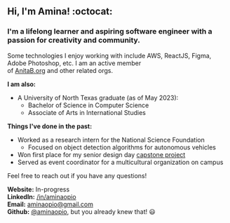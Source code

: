 ## Hi, I'm Amina! :octocat: 
### I'm a lifelong learner and aspiring software engineer with a passion for creativity and community. 
Some technologies I enjoy working with include AWS, ReactJS, Figma, Adobe Photoshop, etc. I am an active member <br> of [AnitaB.org](https://anitab.org/) and other related orgs.    

**I am also:**
  + A University of North Texas graduate (as of May 2023):
    + Bachelor of Science in Computer Science
    + Associate of Arts in International Studies

**Things I've done in the past:**
  + Worked as a research intern for the National Science Foundation
     + Focused on object detection algorithms for autonomous vehicles
  + Won first place for my senior design day [capstone project](https://github.com/aminaopio/Meet-Me-Halfway)
  + Served as event coordinator for a multicultural organization on campus

Feel free to reach out if you have any questions!

 **Website:** In-progress <br>
 **LinkedIn:** [/in/aminaopio](https://www.linkedin.com/in/aminaopio/) <br>
 **Email:** aminaopio@gmail.com <br>
 **Github:** [@aminaopio](https://github.com/aminaopio), but you already knew that! 😃

